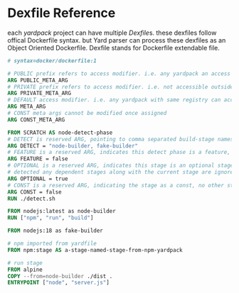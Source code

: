 # Dexfile Reference
each *yardpack* project can have multiple *Dexfile*s. these dexfiles follow offical Dockerfile syntax. but Yard parser can process these dexfiles as an Object Oriented Dockerfile. Dexfile stands for Dockerfile extendable file.

```Dockerfile
# syntax=docker/dockerfile:1

# PUBLIC prefix refers to access modifier. i.e. any yardpack an access this meta arg from an [[import]]
ARG PUBLIC_META_ARG
# PRIVATE prefix refers to access modifier. i.e. not accessible outside yardpack
ARG PRIVATE_META_ARG
# DEFAULT access modifier. i.e. any yardpack with same registry can access this meta arg from an [[import]]
ARG META_ARG
# CONST meta args cannot be modified once assigned
ARG CONST_META_ARG

FROM SCRATCH AS node-detect-phase
# DETECT is reserved ARG, pointing to comma separated build-stage names
ARG DETECT = "node-builder, fake-builder"
# FEATURE is a reserved ARG, indicates this detect phase is a feature, that must be included in yardfile to participate
ARG FEATURE = false
# OPTIONAL is a reserved ARG, indicates this stage is an optional stage, if any error is
# detected any dependent stages along with the current stage are ignored from build process
ARG OPTIONAL = true
# CONST is a reserved ARG, indicating the stage as a const, no other stage can extend current stage
ARG CONST = false
RUN ./detect.sh

FROM nodejs:latest as node-builder
RUN ["npm", "run", "build"]

FROM nodejs:18 as fake-builder

# npm imported from yardfile
FROM npm:stage AS a-stage-named-stage-from-npm-yardpack

# run stage
FROM alpine
COPY --from=node-builder ./dist .
ENTRYPOINT ["node", "server.js"]
```
